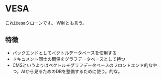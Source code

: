 # VESA

これはesaクローンです。
Wikiとも言う。

## 特徴

- バックエンドとしてベクトルデータベースを使用する
- ドキュメント同士の関係をグラフデータベースとして持つ
- CMSというよりはベクトル＋グラフデータベースのフロントエンド的なやつ。AIから見るためのDBを整備するために使う。的な。